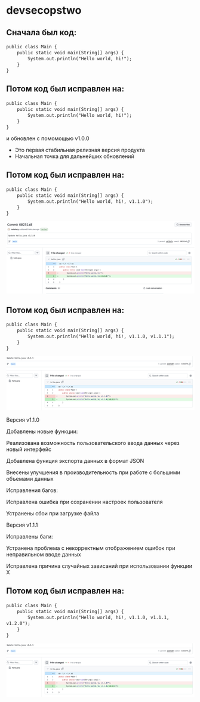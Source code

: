 # devsecopstwo

## Сначала был код:

```
public class Main {
    public static void main(String[] args) {
        System.out.println("Hello world, hi!");
    }
}
```
## Потом код был исправлен на:
```
public class Main {
    public static void main(String[] args) {
        System.out.println("Hello world, hi!");
    }
}
```
и обновлен с помомощью v1.0.0

- Это первая стабильная релизная версия продукта
- Начальная точка для дальнейших обновлений

## Потом код был исправлен на:
```
public class Main {
    public static void main(String[] args) {
        System.out.println("Hello world, hi!, v1.1.0");
    }
}
```
![Скрин](https://github.com/natahary/devsecopstwo/blob/main/devv1.1.0.png)

## Потом код был исправлен на:
```
public class Main {
    public static void main(String[] args) {
        System.out.println("Hello world, hi!, v1.1.0, v1.1.1");
    }
}
```
![Скрин2](https://github.com/natahary/devsecopstwo/blob/main/devv1.1.1.png)

Версия v1.1.0

Добавлены новые функции:

Реализована возможность пользовательского ввода данных через новый интерфейс

Добавлена функция экспорта данных в формат JSON

Внесены улучшения в производительность при работе с большими объемами данных

Исправления багов:

Исправлена ошибка при сохранении настроек пользователя

Устранены сбои при загрузке файла

Версия v1.1.1

Исправлены баги:

Устранена проблема с некорректным отображением ошибок при неправильном вводе данных

Исправлена причина случайных зависаний при использовании функции X

## Потом код был исправлен на:
```
public class Main {
    public static void main(String[] args) {
        System.out.println("Hello world, hi!, v1.1.0, v1.1.1, v1.2.0");
    }
}
```
![Скрин2](https://github.com/natahary/devsecopstwo/blob/main/devv1.1.1.png)




